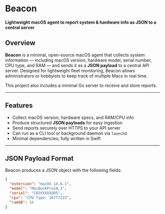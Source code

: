 # Beacon

**Lightweight macOS agent to report system & hardware info as JSON to a central server**

## Overview

**Beacon** is a minimal, open-source macOS agent that collects system information — including macOS version, hardware model, serial number, CPU type, and RAM — and sends it as a **JSON payload** to a central API server. Designed for lightweight fleet monitoring, Beacon allows administrators or hobbyists to keep track of multiple Macs in real time.

This project also includes a minimal Go server to receive and store reports.

---

## Features

- Collect macOS version, hardware specs, and RAM/CPU info
- Produce structured **JSON payloads** for easy ingestion
- Send reports securely over HTTPS to your API server
- Can run as a CLI tool or background daemon via `launchd`
- Minimal dependencies; fully written in Swift

---

## JSON Payload Format

Beacon produces a JSON object with the following fields:

```json
{
  "osVersion": "macOS 14.6.1",
  "model": "MacBookPro18,3",
  "serial": "C02XXXXXQ05",
  "cpu": "CPU Type: 16777223",
  "ramGB": 16
}
